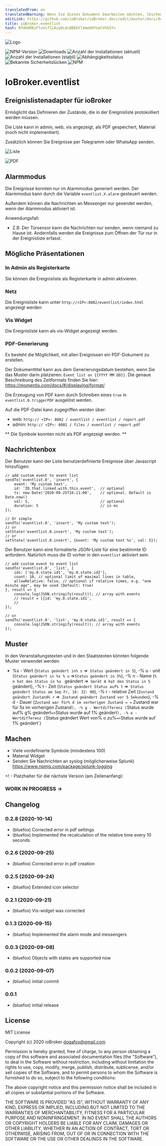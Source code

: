 ```yaml
---
translatedFrom: en
translatedWarning: Wenn Sie dieses Dokument bearbeiten möchten, löschen Sie bitte das Feld "translationsFrom". Andernfalls wird dieses Dokument automatisch erneut übersetzt
editLink: https://github.com/ioBroker/ioBroker.docs/edit/master/docs/de/adapterref/iobroker.eventlist/README.md
title: ioBroker.eventlist
hash: RfdHdRKzFlvVs7lLAzyKLdcQBEbYl4meUH7nmlVhG5Y=
---
```

![Logo](../../../en/adapterref/iobroker.eventlist/admin/eventlist.png)

![NPM-Version](http://img.shields.io/npm/v/iobroker.eventlist.svg)
![Downloads](https://img.shields.io/npm/dm/iobroker.eventlist.svg)
![Anzahl der Installationen (aktuell)](http://iobroker.live/badges/eventlist-installed.svg)
![Anzahl der Installationen (stabil)](http://iobroker.live/badges/eventlist-stable.svg)
![Abhängigkeitsstatus](https://img.shields.io/david/bluefox/iobroker.eventlist.svg)
![Bekannte Sicherheitslücken](https://snyk.io/test/github/bluefox/ioBroker.eventlist/badge.svg)
![NPM](https://nodei.co/npm/iobroker.eventlist.png?downloads=true)

# IoBroker.eventlist
## Ereignislistenadapter für ioBroker
Ermöglicht das Definieren der Zustände, die in der Ereignisliste protokolliert werden müssen.

Die Liste kann in admin, web, vis angezeigt, als PDF gespeichert, Material (noch nicht implementiert).

Zusätzlich können Sie Ereignisse per Telegramm oder WhatsApp senden.

![Liste](../../../en/adapterref/iobroker.eventlist/img/list.png)

![PDF](../../../en/adapterref/iobroker.eventlist/img/pdf.png)

## Alarmmodus
Die Ereignisse konnten nur im Alarmmodus generiert werden.
Der Alarmmodus kann durch die Variable `eventlist.X.alarm` gesteuert werden.

Außerdem können die Nachrichten an Messenger nur gesendet werden, wenn der Alarmmodus aktiviert ist.

Anwendungsfall:

- Z.B. Der Türsensor kann die Nachrichten nur senden, wenn niemand zu Hause ist. Andernfalls werden die Ereignisse zum Öffnen der Tür nur in der Ereignisliste erfasst.

## Mögliche Präsentationen
### In Admin als Registerkarte
Sie können die Ereignisliste als Registerkarte in admin aktivieren.

### Netz
Die Ereignisliste kann unter `http://<IP>:8082/eventlist/index.html` angezeigt werden

### Vis Widget
Die Ereignisliste kann als vis-Widget angezeigt werden.

### PDF-Generierung
Es besteht die Möglichkeit, mit allen Ereignissen ein PDF-Dokument zu erstellen.

Der Dokumenttitel kann aus dem Generierungsdatum bestehen, wenn Sie das Muster darin platzieren: `Event list on {{YYYY MM DD}}`.
Die genaue Beschreibung des Zeitformats finden Sie hier: https://momentjs.com/docs/#/displaying/format/

Die Erzeugung von PDF kann durch Schreiben eines `true` in `eventlist.0.triggerPDF` ausgelöst werden.

Auf die PDF-Datei kann zugegriffen werden über:

- web: `http:// <IP>: 8082 / eventlist / eventlist / report.pdf`
- admin: `http:// <IP>: 8081 / files / eventlist / report.pdf`

** Die Symbole konnten nicht als PDF angezeigt werden. **

## Nachrichtenbox
Der Benutzer kann der Liste benutzerdefinierte Ereignisse über Javascript hinzufügen:

```
// add custom event to event list
sendTo('eventlist.0', 'insert', {
    event: 'My custom text',
    id: 'ID.that.linked.with.this.event',  // optional
    ts: new Date('2020-09-25T16:11:00',    // optional. Default is Date.now()
    val: 5,                                // optional
    duration: 5                            // in ms
});

// Or simple
sendTo('eventlist.0', 'insert', 'My custom text');
// or
setState('eventlist.0.insert', 'My custom text');
// or
setState('eventlist.0.insert', {event: 'My custom text %s', val: 5});
```

Der Benutzer kann eine formatierte JSON-Liste für eine bestimmte ID anfordern. Natürlich muss die ID vorher in den `eventlist` aktiviert sein.

```
// add custom event to event list
sendTo('eventlist.0', 'list', {
    ids: ['my.0.state.id1', 'my.0.state.id2'],
    count: 10, // optional limit of maximal lines in table,
    allowRelative: false, // optional if relative times, e.g. "one minute ago", may be used (Default: true)
}, result => {
    console.log(JSON.stringify(result)); // array with events
    // result = [{id: 'my.0.state.id1',
    //
});

// or
sendTo('eventlist.0', 'list', 'my.0.state.id1', result => {
    console.log(JSON.stringify(result)); // array with events
});
```

## Muster
In den Veranstaltungstexten und in den Staatstexten könnten folgende Muster verwendet werden:

- %s  - Wert (`Status geändert in% s` =>` Status geändert in 5`),
-% u - unit (`Status geändert in %s % u` =>` Status geändert in 5% `),
-% n - Name (`% n hat den Status in %s ` geändert =>` Gerät A hat den Status in 5` geändert),
-% t - Zeit (`Status geändert Status auf% t` =>` Status geändert Status am Sep Fr, 16: 32: 00`),
-% r - relative Zeit (`Zustand geändert Zustand% r` =>` Zustand geändert Zustand vor 5 Sekunden`),
-% d - Dauer (`Zustand war für% d im vorherigen Zustand = =` Zustand war für 5s im vorherigen Zustand`),
-% g - Wertdifferenz (`Status wurde auf% g% geändert` => `Status wurde auf 1% geändert`),
-% o - Wertdifferenz (`Status geändert Wert von% o zu%` => `Status wurde auf 1% geändert`)

## Machen
- Viele vordefinierte Symbole (mindestens 100)
- Material Widget
- Senden Sie Nachrichten an syslog (möglicherweise Splunk) https://www.npmjs.com/package/splunk-logging

<! - Platzhalter für die nächste Version (am Zeilenanfang):

### __WORK IN PROGRESS__ ->

## Changelog
### 0.2.8 (2020-10-14)
* (bluefox) Corrected error in pdf settings  
* (bluefox) Implemented the recalculation of the relative time every 10 seconds  

### 0.2.6 (2020-09-25)
* (bluefox) Corrected error in pdf creation  

### 0.2.5 (2020-09-24)
* (bluefox) Extended icon selector 
 
### 0.2.1 (2020-09-21)
* (bluefox) Vis-widget was corrected 

### 0.1.3 (2020-09-15)
* (bluefox) Implemented the alarm mode and messengers 

### 0.0.3 (2020-09-08)
* (bluefox) Objects with states are supported now 

### 0.0.2 (2020-09-07)
* (bluefox) initial commit

### 0.0.1
* (bluefox) initial release

## License
MIT License

Copyright (c) 2020 ioBroker <dogafox@gmail.com>

Permission is hereby granted, free of charge, to any person obtaining a copy
of this software and associated documentation files (the "Software"), to deal
in the Software without restriction, including without limitation the rights
to use, copy, modify, merge, publish, distribute, sublicense, and/or sell
copies of the Software, and to permit persons to whom the Software is
furnished to do so, subject to the following conditions:

The above copyright notice and this permission notice shall be included in all
copies or substantial portions of the Software.

THE SOFTWARE IS PROVIDED "AS IS", WITHOUT WARRANTY OF ANY KIND, EXPRESS OR
IMPLIED, INCLUDING BUT NOT LIMITED TO THE WARRANTIES OF MERCHANTABILITY,
FITNESS FOR A PARTICULAR PURPOSE AND NONINFRINGEMENT. IN NO EVENT SHALL THE
AUTHORS OR COPYRIGHT HOLDERS BE LIABLE FOR ANY CLAIM, DAMAGES OR OTHER
LIABILITY, WHETHER IN AN ACTION OF CONTRACT, TORT OR OTHERWISE, ARISING FROM,
OUT OF OR IN CONNECTION WITH THE SOFTWARE OR THE USE OR OTHER DEALINGS IN THE
SOFTWARE.